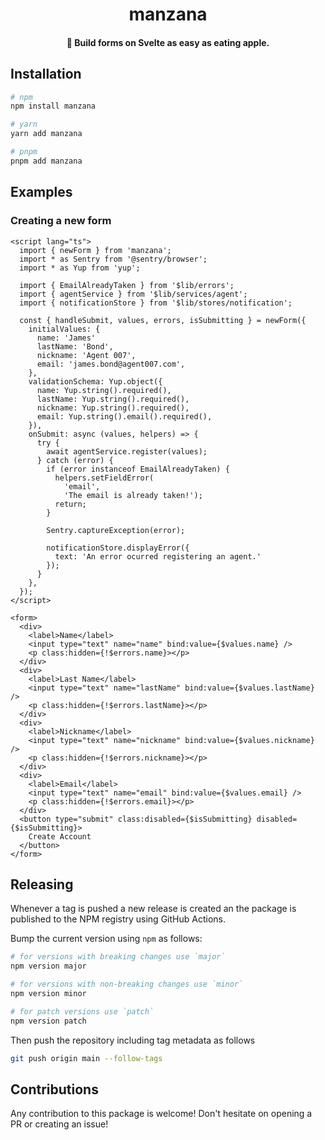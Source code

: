<div>
  <h1 align="center">manzana</h1>
  <h4 align="center">
    🍏 Build forms on Svelte as easy as eating apple.
  </h4>
</div>

## Installation

```bash
# npm
npm install manzana

# yarn
yarn add manzana

# pnpm
pnpm add manzana
```

## Examples

### Creating a new form

```svelte
<script lang="ts">
  import { newForm } from 'manzana';
  import * as Sentry from '@sentry/browser';
  import * as Yup from 'yup';

  import { EmailAlreadyTaken } from '$lib/errors';
  import { agentService } from '$lib/services/agent';
  import { notificationStore } from '$lib/stores/notification';

  const { handleSubmit, values, errors, isSubmitting } = newForm({
    initialValues: {
      name: 'James'
      lastName: 'Bond',
      nickname: 'Agent 007',
      email: 'james.bond@agent007.com',
    },
    validationSchema: Yup.object({
      name: Yup.string().required(),
      lastName: Yup.string().required(),
      nickname: Yup.string().required(),
      email: Yup.string().email().required(),
    }),
    onSubmit: async (values, helpers) => {
      try {
        await agentService.register(values);
      } catch (error) {
        if (error instanceof EmailAlreadyTaken) {
          helpers.setFieldError(
            'email',
            'The email is already taken!');
          return;
        }

        Sentry.captureException(error);

        notificationStore.displayError({
          text: 'An error ocurred registering an agent.'
        });
      }
    },
  });
</script>

<form>
  <div>
    <label>Name</label>
    <input type="text" name="name" bind:value={$values.name} />
    <p class:hidden={!$errors.name}></p>
  </div>
  <div>
    <label>Last Name</label>
    <input type="text" name="lastName" bind:value={$values.lastName} />
    <p class:hidden={!$errors.lastName}></p>
  </div>
  <div>
    <label>Nickname</label>
    <input type="text" name="nickname" bind:value={$values.nickname} />
    <p class:hidden={!$errors.nickname}></p>
  </div>
  <div>
    <label>Email</label>
    <input type="text" name="email" bind:value={$values.email} />
    <p class:hidden={!$errors.email}></p>
  </div>
  <button type="submit" class:disabled={$isSubmitting} disabled={$isSubmitting}>
    Create Account
  </button>
</form>
```

## Releasing

Whenever a tag is pushed a new release is created an the package is
published to the NPM registry using GitHub Actions.

Bump the current version using `npm` as follows:

```sh
# for versions with breaking changes use `major`
npm version major

# for versions with non-breaking changes use `minor`
npm version minor

# for patch versions use `patch`
npm version patch
```

Then push the repository including tag metadata as follows

```sh
git push origin main --follow-tags
```

## Contributions

Any contribution to this package is welcome! Don't hesitate on opening a
PR or creating an issue!
